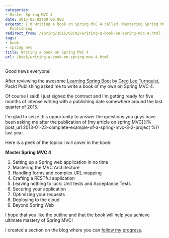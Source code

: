 ```yaml
---
categories:
- Master Spring MVC 4
date: 2015-02-02T00:00:00Z
excerpt: I'm writing a book on Spring MVC 4 called 'Mastering Spring MVC 4' for Packt
  Publishing
redirect_from: /spring/2015/02/02/writing-a-book-on-spring-mvc-4.html
tags:
- book
- spring mvc
title: Writing a book on Spring MVC 4
url: /book/writing-a-book-on-spring-mvc-4.html
---
```


Good news everyone!

After reviewing the awesome [Learning Spring Boot](https://www.packtpub.com/application-development/learning-spring-boot) by [Greg Lee Turnquist](https://twitter.com/gregturn),
Packt Publishing asked me to write a book of my own on Spring MVC 4.

Of course I said! I just signed the contract and I'm getting ready for five months of intense writing with a publishing date somewhere around
the last quarter of 2015.

I'm glad to seize this opportunity to answer the questions you guys have been asking me after the publication of
[my article on spring MVC]({% post_url 2013-01-23-complete-example-of-a-spring-mvc-3-2-project %}) last year.

Here is a peek of the topics I will cover in the book:

**Master Spring MVC 4**

1. Setting up a Spring web application in no time
2. Mastering the MVC Architecture
3. Handling forms and complex URL mapping
4. Crafting a RESTful application
5. Leaving nothing to luck: Unit tests and Acceptance Tests
6. Securing your application
7. Optimizing your requests
8. Deploying to the cloud
9. Beyond Spring Web

I hope that you like the outline and that the book will help you achieve ultimate mastery of Spring MVC!

I created a section on the blog where you can [follow my progress](/mastering-spring-mvc4.html).
